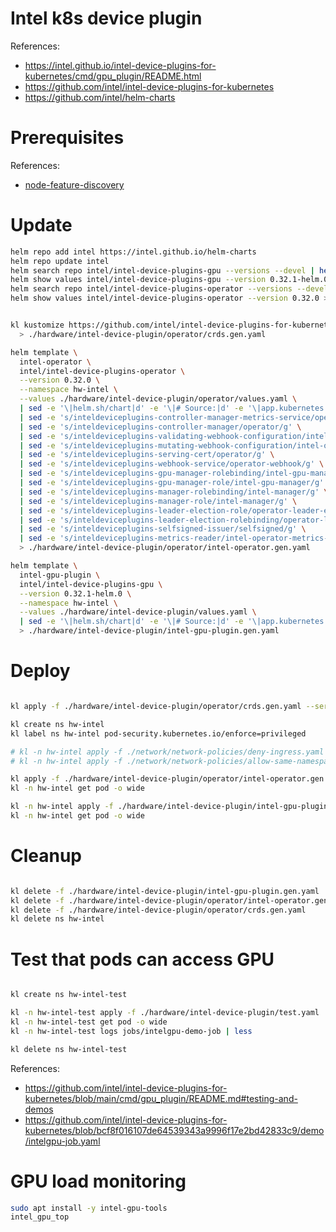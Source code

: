 
# Intel k8s device plugin

References:
- https://intel.github.io/intel-device-plugins-for-kubernetes/cmd/gpu_plugin/README.html
- https://github.com/intel/intel-device-plugins-for-kubernetes
- https://github.com/intel/helm-charts

# Prerequisites

References:
- [node-feature-discovery](../node-feature-discovery/readme.md)

# Update

```bash
helm repo add intel https://intel.github.io/helm-charts
helm repo update intel
helm search repo intel/intel-device-plugins-gpu --versions --devel | head
helm show values intel/intel-device-plugins-gpu --version 0.32.1-helm.0 > ./hardware/intel-device-plugin/default-values.yaml
helm search repo intel/intel-device-plugins-operator --versions --devel | head
helm show values intel/intel-device-plugins-operator --version 0.32.0 > ./hardware/intel-device-plugin/operator/default-values.yaml
```

```bash

kl kustomize https://github.com/intel/intel-device-plugins-for-kubernetes/deployments/operator/crd?ref=v0.32.0 \
  > ./hardware/intel-device-plugin/operator/crds.gen.yaml

helm template \
  intel-operator \
  intel/intel-device-plugins-operator \
  --version 0.32.0 \
  --namespace hw-intel \
  --values ./hardware/intel-device-plugin/operator/values.yaml \
  | sed -e '\|helm.sh/chart|d' -e '\|# Source:|d' -e '\|app.kubernetes.io/managed-by|d' -e '\|app.kubernetes.io/part-of|d' -e '\|app.kubernetes.io/version|d' \
  | sed -e 's/inteldeviceplugins-controller-manager-metrics-service/operator-metrics/g' \
  | sed -e 's/inteldeviceplugins-controller-manager/operator/g' \
  | sed -e 's/inteldeviceplugins-validating-webhook-configuration/intel-operator-val/g' \
  | sed -e 's/inteldeviceplugins-mutating-webhook-configuration/intel-operator-mut/g' \
  | sed -e 's/inteldeviceplugins-serving-cert/operator/g' \
  | sed -e 's/inteldeviceplugins-webhook-service/operator-webhook/g' \
  | sed -e 's/inteldeviceplugins-gpu-manager-rolebinding/intel-gpu-manager/g' \
  | sed -e 's/inteldeviceplugins-gpu-manager-role/intel-gpu-manager/g' \
  | sed -e 's/inteldeviceplugins-manager-rolebinding/intel-manager/g' \
  | sed -e 's/inteldeviceplugins-manager-role/intel-manager/g' \
  | sed -e 's/inteldeviceplugins-leader-election-role/operator-leader-election/g' \
  | sed -e 's/inteldeviceplugins-leader-election-rolebinding/operator-leader-election/g' \
  | sed -e 's/inteldeviceplugins-selfsigned-issuer/selfsigned/g' \
  | sed -e 's/inteldeviceplugins-metrics-reader/intel-operator-metrics-reader/g' \
  > ./hardware/intel-device-plugin/operator/intel-operator.gen.yaml

helm template \
  intel-gpu-plugin \
  intel/intel-device-plugins-gpu \
  --version 0.32.1-helm.0 \
  --namespace hw-intel \
  --values ./hardware/intel-device-plugin/values.yaml \
  | sed -e '\|helm.sh/chart|d' -e '\|# Source:|d' -e '\|app.kubernetes.io/managed-by|d' -e '\|app.kubernetes.io/part-of|d' -e '\|app.kubernetes.io/version|d' \
  > ./hardware/intel-device-plugin/intel-gpu-plugin.gen.yaml

```

# Deploy

```bash

kl apply -f ./hardware/intel-device-plugin/operator/crds.gen.yaml --server-side

kl create ns hw-intel
kl label ns hw-intel pod-security.kubernetes.io/enforce=privileged

# kl -n hw-intel apply -f ./network/network-policies/deny-ingress.yaml
# kl -n hw-intel apply -f ./network/network-policies/allow-same-namespace.yaml

kl apply -f ./hardware/intel-device-plugin/operator/intel-operator.gen.yaml
kl -n hw-intel get pod -o wide

kl -n hw-intel apply -f ./hardware/intel-device-plugin/intel-gpu-plugin.gen.yaml
kl -n hw-intel get pod -o wide

```

# Cleanup

```bash

kl delete -f ./hardware/intel-device-plugin/intel-gpu-plugin.gen.yaml
kl delete -f ./hardware/intel-device-plugin/operator/intel-operator.gen.yaml
kl delete -f ./hardware/intel-device-plugin/operator/crds.gen.yaml
kl delete ns hw-intel

```

# Test that pods can access GPU

```bash

kl create ns hw-intel-test

kl -n hw-intel-test apply -f ./hardware/intel-device-plugin/test.yaml
kl -n hw-intel-test get pod -o wide
kl -n hw-intel-test logs jobs/intelgpu-demo-job | less

kl delete ns hw-intel-test

```

References:
- https://github.com/intel/intel-device-plugins-for-kubernetes/blob/main/cmd/gpu_plugin/README.md#testing-and-demos
- https://github.com/intel/intel-device-plugins-for-kubernetes/blob/bcf8f016107de64539343a9996f17e2bd42833c9/demo/intelgpu-job.yaml

# GPU load monitoring

```bash
sudo apt install -y intel-gpu-tools
intel_gpu_top
```
